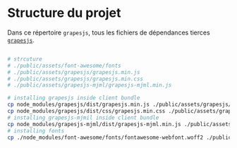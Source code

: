 # Structure du projet

Dans ce répertoire `grapesjs`, tous les fichiers de dépendances tierces [`grapesjs`](https://grapesjs.com).


```bash

# strcuture
# ./public/assets/font-awesome/fonts
# ./public/assets/grapesjs/grapesjs.min.js
# ./public/assets/grapesjs/grapesjs.min.css
# ./public/assets/grapesjs-mjml/grapesjs-mjml.min.js

# installing grapesjs inside client bundle
cp node_modules/grapesjs/dist/grapesjs.min.js ./public/assets/grapesjs/grapesjs.min.js
cp node_modules/grapesjs/dist/css/grapesjs.min.css ./public/assets/grapesjs/grapesjs.min.css
# installing grapesjs-mjmil inside client bundle 
cp node_modules/grapesjs-mjml/dist/grapesjs-mjml.min.js ./public/assets/grapesjs-mjml/grapesjs-mjml.min.js
# installing fonts
cp ./node_modules/font-awesome/fonts/fontawesome-webfont.woff2 ./public/assets/font-awesome/fonts/fontawesome-webfont.woff2
```
